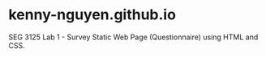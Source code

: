# kenny-nguyen.github.io
SEG 3125 Lab 1 - Survey
Static Web Page (Questionnaire) using HTML and CSS.
